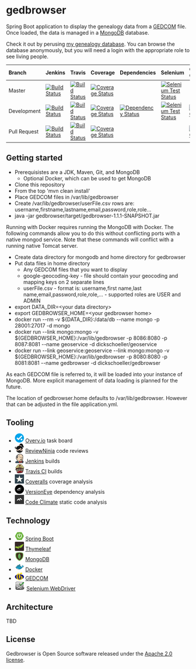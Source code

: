 # gedbrowser

Spring Boot application to display the genealogy data from a
[GEDCOM](http://wiki-en.genealogy.net/GEDCOM) file. Once loaded,
the data is managed
in a [MongoDB](https://www.mongodb.org/) database.

Check it out by perusing [my genealogy
database](http://www.schoellerfamily.org/gedbrowser/surnames?db=schoeller). You can
browse the database anonymously, but you will need a login with the appropriate
role to see living people.

| Branch | Jenkins | Travis | Coverage | Dependencies | Selenium | Code Climate |
| :--- | :--- | :--- | :--- | :--- | :--- | :--- |
| Master | [![Build Status](http://www.schoellerfamily.org/jenkins/buildStatus/icon?job=gedbrowser)](http://www.schoellerfamily.org/jenkins/job/gedbrowser/) | [![Build Status](https://api.travis-ci.org/dickschoeller/gedbrowser.svg?branch=master)](https://travis-ci.org/dickschoeller/gedbrowser) | [![Coverage Status](https://coveralls.io/repos/github/dickschoeller/gedbrowser/badge.svg?branch=master)](https://coveralls.io/github/dickschoeller/gedbrowser?branch=master) | | [![Selenium Test Status](http://www.schoellerfamily.org/jenkins/buildStatus/icon?job=gedbrowser-selenium)](http://www.schoellerfamily.org/jenkins/job/gedbrowser-selenium) |
| Development | [![Build Status](http://www.schoellerfamily.org/jenkins/buildStatus/icon?job=gedbrowser-development)](http://www.schoellerfamily.org/jenkins/job/gedbrowser-development/) | [![Build Status](https://api.travis-ci.org/dickschoeller/gedbrowser.svg?branch=development)](https://travis-ci.org/dickschoeller/gedbrowser) | [![Coverage Status](https://coveralls.io/repos/github/dickschoeller/gedbrowser/badge.svg?branch=development)](https://coveralls.io/github/dickschoeller/gedbrowser?branch=development) | [![Dependency Status](https://www.versioneye.com/user/projects/58987dc1f55eb2003257f7bd/badge.svg?style=flat-square)](https://www.versioneye.com/user/projects/58987dc1f55eb2003257f7bd) | [![Selenium Test Status](http://www.schoellerfamily.org/jenkins/buildStatus/icon?job=gedbrowser-selenium-development)](http://www.schoellerfamily.org/jenkins/job/gedbrowser-selenium-development) | [![Code Climate](https://codeclimate.com/github/dickschoeller/gedbrowser/badges/gpa.svg)](https://codeclimate.com/github/dickschoeller/gedbrowser) |
| Pull Request | [![Build Status](http://www.schoellerfamily.org/jenkins/buildStatus/icon?job=gedbrowser-pull)](http://www.schoellerfamily.org/jenkins/job/gedbrowser-pull/) | [![Build Status](https://api.travis-ci.org/dickschoeller/gedbrowser.svg)](https://travis-ci.org/dickschoeller/gedbrowser) | [![Coverage Status](https://coveralls.io/repos/github/dickschoeller/gedbrowser/badge.svg)](https://coveralls.io/github/dickschoeller/gedbrowser) | | | [![Code Climate](https://codeclimate.com/github/dickschoeller/gedbrowser/badges/gpa.svg)](https://codeclimate.com/github/dickschoeller/gedbrowser) |

## Getting started

* Prerequisistes are a JDK, Maven, Git, and MongoDB
  * Optional Docker, which can be used to get MongoDB
* Clone this repository
* From the top 'mvn clean install'
* Place GEDCOM files in /var/lib/gedbrowser
* Create /var/lib/gedbrowser/userFile.csv rows are:
  username,firstname,lastname,email,password,role,role...
* java -jar gedbrowser/target/gedbrowser-1.1.1-SNAPSHOT.jar

Running with Docker requires running the MongoDB with Docker. The following
commands allow you to do this without conflicting ports with a native mongod
service. Note that these commands will conflict with a running native Tomcat
server.

* Create data directory for mongodb and home directory for gedbrowser
* Put data files in home directory
  * Any GEDCOM files that you want to display
  * google-geocoding-key - file should contain your geocoding and mapping keys
    on 2 separate lines
  * userFile.csv - format is: username,first name,last
    name,email,password,role,role,... - supported roles are USER and ADMIN
* export DATA_DIR=&lt;your data directory&gt;
* export GEDBROWSER_HOME=&lt;your gedbrowser home&gt;
* docker run --rm -v ${DATA_DIR}:/data/db --name mongo -p 28001:27017 -d mongo
* docker run --link mongo:mongo -v ${GEDBROWSER_HOME}:/var/lib/gedbrowser -p
  8086:8080 -p 8087:8081 --name geoservice -d dickschoeller/geoservice
* docker run --link geoservice:geoservice --link mongo:mongo -v
  ${GEDBROWSER_HOME}:/var/lib/gedbrowser -p 8080:8080 -p 8081:8081 --name
  gedbrowser -d dickschoeller/gedbrowser

As each GEDCOM file is referred to, it will be loaded into your instance of
MongoDB. More explicit management of data loading is planned for the future.

The location of gedbrowser.home defaults to /var/lib/gedbrowser. However that
can be adjusted in the file application.yml.

## Tooling

* ![](images/overvio.png)
  [Overv.io](https://overv.io/dickschoeller/gedbrowser/)
  task board
* ![](images/reviewninja-25.png)
  [ReviewNinja](https://app.review.ninja/dickschoeller/gedbrowser)
  code reviews
* ![](images/jenkins-25.png)
  [Jenkins](http://www.schoellerfamily.org/jenkins/)
  builds
* ![](images/travis-ci-25.png)
  [Travis CI](https://travis-ci.org/dickschoeller/gedbrowser)
  builds
* ![](images/coveralls-25.png)
  [Coveralls](https://coveralls.io/github/dickschoeller/gedbrowser)
  coverage analysis
* ![](images/versioneye-25.png)
  [VersionEye](https://www.versioneye.com/user/projects/586bf6913ab148003228ac5d?child=summary#tab-dependencies)
  dependency analysis
* ![](images/codeclimate-25.png)
  [Code Climate](https://codeclimate.com/github/dickschoeller/gedbrowser)
  static code analysis

## Technology

* ![](images/spring-boot-25.png)
  [Spring Boot](http://projects.spring.io/spring-boot/)
* ![](images/thymeleaf-25.png)
  [Thymeleaf](http://www.thymeleaf.org/)
* ![](images/mongodb-25.png)
  [MongoDB](https://www.mongodb.org/)
* ![](images/docker-25.png)
  [Docker](https://www.docker.com/)
* ![](images/genealogy-net-25.png)
  [GEDCOM](http://wiki-en.genealogy.net/GEDCOM)
* ![](images/selenium-25.png)
  [Selenium WebDriver](http://www.seleniumhq.org/projects/webdriver/)

## Architecture

TBD

## License

Gedbrowser is Open Source software released under the
[Apache 2.0 license](http://www.apache.org/licenses/LICENSE-2.0.html).

